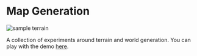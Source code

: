 # Map Generation

![sample terrain](sample_terrain.gif)

A collection of experiments around terrain and world generation. You can play with the demo [here](https://gerhalt.github.io/topograft).
